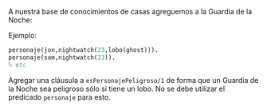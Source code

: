 A nuestra base de conocimientos de casas agreguemos a la Guardia de la Noche:

Ejemplo:

```prolog
personaje(jon,nightwatch(23,lobo(ghost))).
personaje(sam,nightwatch(23)).
% etc
```

Agregar una cláusula a `esPersonajePeligroso/1` de forma que un Guardia de la Noche sea peligroso sólo si tiene un lobo. No se debe utilizar el predicado `personaje` para esto.
